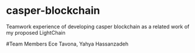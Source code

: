 # casper-blockchain
Teamwork experience of developing casper blockchain as a related work of my proposed LightChain

#Team Members
Ece Tavona, Yahya Hassanzadeh
